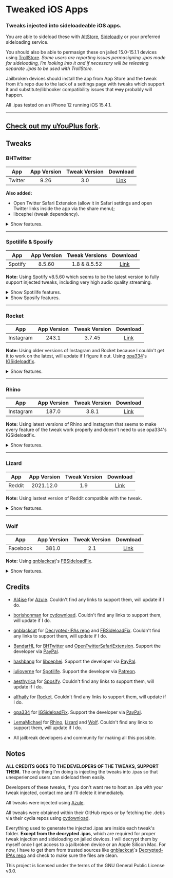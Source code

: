 # Tweaked iOS Apps

### Tweaks injected into sideloadeable iOS apps.

You are able to sideload these with [AltStore](https://altstore.io/), [Sideloadly](https://sideloadly.io/) or your preferred sideloading service. 

You should also be able to permasign these on jailed 15.0-15.1.1 devices using [TrollStore](https://github.com/opa334/TrollStore). _Some users are reporting issues permasigning .ipas made for sideloading, I´m looking into it and if necessary will be releasing separate .ipas to be used with TrollStore._

Jailbroken devices should install the app from App Store and the tweak from it's repo due to the lack of a settings page with tweaks which support it and substitute/libhooker compatibility issues that ~~may~~ probably will happen.


All .ipas tested on an iPhone 12 running iOS 15.4.1.

---

## [Check out my uYouPlus fork](https://github.com/lucasnasc04/uYouPlus).


## Tweaks
### BHTwitter

| App | App Version | Tweak Version | Download |
| :---: | :---: | :---: | :---: |
| Twitter | 9.26| 3.0 | [Link](https://github.com/lucasnasc04/Tweaked-iOS-Apps/releases/download/BHTwitter3.0-Twitter9.26/Twitter9.26_BHTwitter3.0.ipa) |

**Also added:** 
- Open Twitter Safari Extension (allow it in Safari settings and open Twitter links inside the app via the share menu);
- libcephei (tweak dependency).

<details>
  <summary>Show features.</summary>

- Download Videos (even if account private).
- Custom Tab Bar
- Video zoom feature.
- No history feature.
- Hide topics tweet feature.
- Disable video layer caption.
- Padlock.
- Font changer.
- Enable the new UI of DM search.
- Auto load photos in highest quality feature.
- Undo tweet feature.
- Theme (like Twitter Bule).
- Twitter Circle feature.
- Copying profile information feature.
- Save tweet as an image.
- Hide spaces bar.
- Disable RTL.
- Always open in Safari.
- Translate bio.
- Reader mode feature.
- Disable new tweet style (A.K.A edge to edge tweet)
- Enable voice tweet and voice message in DM.
- Hide promoted tweet from the timeline.
- Confirm alert when hit the tweet button.
- Confirm alert when hit like button.
- Confirm alert when hit follow button.
- FLEX for debugging.

</details>

---

### Spotilife & Sposify

| App | App Version | Tweak Versions | Download |
| :---: | :---: | :---: | :---: |
| Spotify | 8.5.60 | 1.8 & 8.5.52 | [Link](https://github.com/lucasnasc04/Tweaked-iOS-Apps/releases/download/Spotilife1.8-Sposify8.5.52-Spotify8.5.60/Spotify8.5.60_Spotilife1.8_Sposify8.5.52.ipa) |

**Note:** Using Spotify v8.5.60 which seems to be the latest version to fully support injected tweaks, including very high audio quality streaming.

<details>
  <summary>Show Spotilife features.</summary>

- Unlimited skips.
- No ads.
- Very high quality streaming.
- Import songs.
- Enable or disable playlist artwork.
- Enable Now Playing Shows mode.
- Import local playlists.
- Clear Spotify's cache.

</details>

<details>
  <summary>Show Sposify features.</summary>
  
- Enable or disable connect access button.
- Import your music.
- No burger menu icon on lockscreen.
- Verified profile badge.
- Enable or disable voice search.
- Enable or disable what's new section.
- Enable artists & playlists old interface.
- Enable create playlist new interface.
- Disable add songs button.
- Disable play button.
- Disable recommended songs section.
- Disable swipeable actions.
- Hide create playlist.
- No shuffle on big play button.
- Open canvas playlist.
- Show album & artist recommendations.
- True shuffle.
- View artists offline.
- Align text to top on now playing view.
- Auto hide duration labels on now playing view.
- Blackout mode on now playing view.
- Canvas choice button on now playing view.
- Canvas tap on now playing view.
- Car view on now playing view.
- Disable Genius lyrics on now playing view.
- Disable Storylines on now playing view.
- Disable Canvas on now playing view.
- Disable queue screen controls on now playing view.
- Disable Social Listening section.
- Long-press on any Canvas to save them.
- Show or hide status bar.
  
</details>

---

### Rocket

| App | App Version | Tweak Version | Download |
| :---: | :---: | :---: | :---: |
| Instagram | 243.1 | 3.7.45 | [Link](https://github.com/lucasnasc04/Tweaked-iOS-Apps/releases/download/Rocket3.7.45-Instagram243.1/Instagram243.1_Rocket3.7.45.ipa) |

**Note:** Using older versions of Instagram and Rocket because I couldn't get it to work on the latest, will update if I figure it out. Using [opa334](https://github.com/opa334)'s [IGSideloadfix](https://github.com/opa334/IGSideloadFix).

<details>
  <summary>Show features.</summary>

- Save any photo to Camera Roll.
- Save any video to Camera Roll.
- Hold down on an image to view high resolution version of it.
- Hold down on a video to view high resolution version of it.
- Double tap or hold on a profile image to view it in full screen.
- Mute and Unmute users from home and activity feed.
- Hide sponsored posts.
- Show following status on user profile.
- Share images using default iOS share sheet.
- View direct messages without notifying sender.
- Easily toggle feed layout between grid and list with a press of a button.
- Confirmation alert when you double-tap a post to like.
- Tap times inside a post cell to show full timestamp.
- View stories without marking them as seen.
- Download photos and videos from stories.
- Manually mark stories as seen.
- Show entire gallery instead of last 24 hours in story maker.

</details>

---

### Rhino

| App | App Version | Tweak Version | Download |
| :---: | :---: | :---: | :---: |
| Instagram | 187.0 | 3.8.1 | [Link](https://github.com/lucasnasc04/Tweaked-iOS-Apps/releases/download/Rhino3.8.1-Instagram187.0/Instagram187.0_Rhino3.8.1.ipa) |

**Note:** Using latest versions of Rhino and Instagram that seems to make every feature of the tweak work properly and doesn't need to use opa334's IGSideloadfix.

<details>
  <summary>Show features.</summary>

- Download Reels.
- Download feed images and videos.
- View all user's profile image.
- Determine if users are following you.
- Download images and videos in inbox.
- View disappearing photos/videos for an unlimited duration.
- Download story images and videos.
- Download Live Videos.
- Disable marking stories as seen.
- Hide Live chats during live streams.
- No story ads.
- This tweak downloads all images and videos of the highest quality. Configure options from Settings.


**PRO ~~paid~~ features only.**
- View unsent messages.
- Download all user's posts.
- Filter user's posts.
- Like confirmation.
- Haptic feedback.
- Auto Like Reels.
- Auto Follow users in the Reels explore page.
- Quickly approve Follow Requests and Suggested Users.
- Add an extra layer of security with Face ID/Touch ID to view the Instagram App.

</details>

---

### Lizard

| App | App Version | Tweak Version | Download |
| :---: | :---: | :---: | :---: |
| Reddit | 2021.12.0 | 1.9 | [Link](https://github.com/lucasnasc04/Tweaked-iOS-Apps/releases/download/Lizard1.9-Reddit2021.12.0/Reddit2021.12.0_Lizard1.9.ipa) |

**Note:** Using lastest version of Reddit compatible with the tweak.

<details>
  <summary>Show features.</summary>
  
 - Hide awards.
 - Show NSFW posts.
 - Hide sponsored posts and comments.
 - Download the highest quality video with audio.
 - Download one or more images in gallery posts.
 - Supports video posts with Imgur, gyfcat and more.
 - Undo scrolling if status bar is tapped.
 - Secure authentication.

  </details>
  
  ---
  
  ### Wolf

| App | App Version | Tweak Version | Download |
| :---: | :---: | :---: | :---: |
| Facebook | 381.0 | 2.1 | [Link](https://github.com/lucasnasc04/Tweaked-iOS-Apps/releases/download/Wolf2.1-Facebook381.0/Facebook381.0_Wolf2.1.ipa) |

**Note:** Using [qnblackcat](https://github.com/qnblackcat/)'s [FBSideloadFix](https://github.com/qnblackcat/FBSideloadfix).

<details>
  <summary>Show features.</summary>
  
- Disable marking messages as seen.
- Disable typing status in messages.
- No feed ads.
- Disable marking stories.
- Disable auto-advance in stories.
- Save Story images and videos.
- No story ads.
- Save Feed videos by long-pressing the video.
  
</details>
  
  
## Credits
- [Al4ise](https://github.com/Al4ise) for [Azule](https://github.com/Al4ise/Azule). Couldn't find any links to support them, will update if I do.


- [borishonman](https://github.com/borishonman) for [cydownload](https://github.com/borishonman/cydownload). Couldn't find any links to support them, will update if I do.


- [qnblackcat](https://github.com/qnblackcat/) for [Decrypted-IPAs repo](https://github.com/qnblackcat/Decrypted-IPAs) and [FBSideloadFix](https://github.com/qnblackcat/FBSideloadfix). Couldn't find any links to support them, will update if I do.


- [BandarHL](https://github.com/BandarHL) for [BHTwitter](https://github.com/BandarHL/BHTwitter) and [OpenTwitterSafariExtension](https://github.com/BandarHL/OpenTwitterSafariExtension). Support the developer via [PayPal](https://www.paypal.com/paypalme/BandarHL).


- [hashbang](https://github.com/hbang) for [libcephei](https://github.com/hbang/libcephei). Support the developer via [PayPal](https://hashbang.productions/donate/).


- [julioverne](https://github.com/julioverne) for [Spotilife](http://julio.hackyouriphone.org/description.html?id=com.julioverne.spotilife). Support the developer via [Patreon](https://www.patreon.com/julioverne).


- [aesthyrica](https://github.com/aesthyrica) for [Sposify](https://repo.dynastic.co/package/com.spos). Couldn't find any links to support them, will update if I do.


- [alfhaily](https://twitter.com/freemanrepo) for [Rocket](https://apt.alfhaily.me/depictions/4EYOXC). Couldn't find any links to support them, will update if I do.


- [opa334](https://github.com/opa334) for [IGSideloadFix](https://github.com/opa334/IGSideloadFix). Support the developer via [PayPal](http://opa334.github.io/donate.html).


- [LemaMichael](https://github.com/LemaMichael) for [Rhino](http://cydia.saurik.com/package/com.lema.michael.rhino/), [Lizard](http://cydia.saurik.com/package/com.lema.lizard) and [Wolf](http://cydia.saurik.com/package/com.lema.wolf/). Couldn't find any links to support them, will update if I do.


- All jailbreak developers and community for making all this possible.


## Notes
**ALL CREDITS GOES TO THE DEVELOPERS OF THE TWEAKS, SUPPORT THEM.** The only thing I'm doing is injecting the tweaks into .ipas so that unexperienced users can sideload them easily.

Developers of these tweaks, if you don't want me to host an .ipa with your tweak injected, contact me and I'll delete it immediately.

All tweaks were injected using [Azule](https://github.com/Al4ise/Azule).

All tweaks were obtained within their GitHub repos or by fetching the .debs via their cydia repos using [cydownload](https://github.com/borishonman/cydownload).

Everything used to generate the injected .ipas are inside each tweak's folder. **Except from the decrypted .ipas**, which are required for proper tweak injection and sideloading on jailed devices. I will decrypt them by myself once I get access to a jailbroken device or an Apple Silicon Mac. For now, I have to get them from trusted sources like [qnblackcat](https://github.com/qnblackcat/)´s [Decrypted-IPAs repo](https://github.com/qnblackcat/Decrypted-IPAs) and check to make sure the files are clean.


This project is licensed under the terms of the GNU General Public License v3.0.
